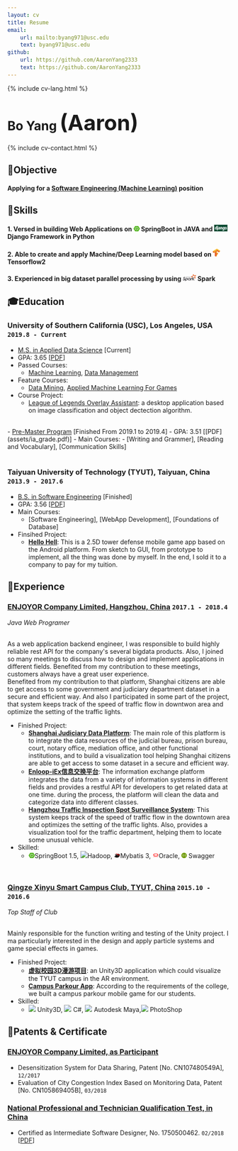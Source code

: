 ```yaml
---
layout: cv
title: Resume
email: 
    url: mailto:byang971@usc.edu
    text: byang971@usc.edu
github:
    url: https://github.com/AaronYang2333
    text: https://github.com/AaronYang2333
---
```

{% include cv-lang.html %}

# Bo __Yang__ <font size="9">(Aaron)</font>

{% include cv-contact.html %}

## <span>&#127919;</span>Objective
#### __Applying for a <u>Software Engineering (Machine Learning)</u> position__

## <span>&#128170;</span>Skills
#### __1. Versed in building Web Applications on <span><img src="assets/icons/springboot.png" height="12" width="14"> SpringBoot in JAVA</span> and <span><img src="assets/icons/django.png" height="15" width="30"> Django</span> Framework in Python__

#### __2. Able to create and apply Machine/Deep Learning model based on <span><img src="assets/icons/tensorflow.png" height="18" width="16"> Tensorflow2</span>__

#### __3. Experienced in big dataset parallel processing by using <span><img src="assets/icons/spark.png" height="15" width="30"> Spark</span>__

## <span>&#127891;</span>Education 

### __University of Southern California (USC), Los Angeles, USA__ `2019.8 - Current`

- <u>M.S. in Applied Data Science</u> [Current]
- GPA: 3.65 [[PDF](assets/apds_1.pdf)]
- Passed Courses: 
    - [Machine Learning](https://aaronyang2333.github.io/INF_552/), [Data Management](https://aaronyang2333.github.io/INF_551/)<br>
- Feature Courses: 
    - [Data Mining](https://aaronyang2333.github.io/INF_553/), [Applied Machine Learning For Games](https://aaronyang2333.github.io/CSCI_599/) <br>
- Course Project:
    - [League of Legends Overlay Assistant](https://www.bilibili.com/video/av97564879): a desktop application based on image classification and object dectection algorithm.
<br>
- <u>Pre-Master Program</u>  [Finished From 2019.1 to 2019.4]
- GPA: 3.51 [[PDF](assets/ia_grade.pdf)]
- Main Courses:
    - [Writing and Grammer], [Reading and Vocabulary], [Communication Skills] <br>
<br>

### __Taiyuan University of Technology (TYUT), Taiyuan, China__ `2013.9 - 2017.6`

- <u>B.S. in Software Engineering</u> [Finished]
- GPA: 3.56 [[PDF](assets/typt.pdf)]
- Main Courses: 
    - [Software Engineering], [WebApp Development], [Foundations of Database] <br>
- Finsihed Project:
    - [__Hello Hell__](https://aaronyang2333.github.io/INF_553/):  This is a 2.5D tower defense mobile game app based on the Android platform. From sketch to GUI, from prototype to implement, all the thing was done by myself. In the end, I sold it to a company to pay for my tuition.

## <span>&#128084;</span>Experience

### [__ENJOYOR Company Limited, Hangzhou, China__]()  `2017.1 - 2018.4`
_Java Web Programer_<br><br>

As a web application backend engineer, I was responsible to build highly reliable rest API for the company's several bigdata products. Also, I joined so many meetings to discuss how to design and implement applications in different fields. Benefited from my contribution to these meetings, customers always have a great user experience. <br/>Benefited from my contribution to that platform, Shanghai citizens are able to get access to some government and judiciary department dataset in a secure and efficient way. And also I participated in some part of the  project, that system keeps track of the speed of traffic flow in downtwon area and optimize the setting of the traffic lights. <br>
- Finished Project:
    - [__Shanghai Judiciary Data Platform__](): The main role of this platform is to integrate the data resources of the judicial bureau, prison bureau, court, notary office, mediation office, and other functional institutions, and to build a visualization tool helping Shanghai citizens are able to get access to some dataset in a secure and efficient way.
    - [__Enloop-iEx信息交换平台__](): The information exchange platform integrates the data from a variety of information systems in different fields and provides a restful API for developers to get related data at one time. during the process, the platform will clean the data and categorize data into different classes.
    - [__Hangzhou Traffic Inspection Spot Surveillance System__](): This system keeps track of the speed of traffic flow in the downtown area and optimizes the setting of the traffic lights. Also, provides a visualization tool for the traffic department, helping them to locate some unusual vehicle.
- Skilled: 
    - <span><img src="assets/icons/springboot.png" height="12" width="14">SpringBoot 1.5</span>, <span><img src="https://img.icons8.com/color/14/000000/hadoop-distributed-file-system.png">Hadoop</span>, <span><img src="assets/icons/mybatis.png" height="12" width="14">Mybatis 3</span>, <span><img src="assets/icons/oracle.png" height="12" width="14">Oracle</span>, <span><img src = "assets/icons/swagger.png" height="12" width="12"> Swagger</span>
<br>

### [__Qingze Xinyu Smart Campus Club, TYUT, China__]() `2015.10 - 2016.6`
_Top Staff of Club_<br><br>

Mainly responsible for the function writing and testing of the Unity project. I ma particularly interested in the design and apply particle systems and game special effects in games.

- Finished Project:
    - [__虚拟校园3D漫游项目__]():  an Unity3D application which could visualize the TYUT campus in the AR environment.
    - [__Campus Parkour App__](): According to the requirements of the college, we built a campus parkour mobile game for our students.
- Skilled: 
    - <span><img src="https://img.icons8.com/ios-filled/14/000000/unity.png"> Unity3D</span>, <span><img src="https://img.icons8.com/color/14/000000/c-sharp-logo.png"> C#</span>, <span><img src="https://img.icons8.com/color/14/000000/autodesk-maya.png"> Autodesk Maya</span>,<span><img src="https://img.icons8.com/color/16/000000/adobe-photoshop.png"> PhotoShop</span>

## <span>&#128240;</span>Patents & Certificate

### [__ENJOYOR Company Limited, as Participant__]()
- Desensitization System for Data Sharing, Patent [No. CN107480549A], `12/2017`<br>
- Evaluation of City Congestion Index Based on Monitoring Data, Patent [No. CN105869405B], `03/2018`<br>

### [__National Professional and Technician Qualification Test, in China__]()
- Certified as Intermediate Software Designer, No. 1750500462. `02/2018` [[PDF](assets/nptq.pdf)]